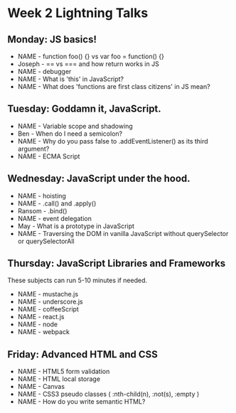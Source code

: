 # Week 2 Lightning Talks

## Monday: JS basics!

- NAME - function foo() {} vs var foo = function() {}
- Joseph - == vs === and how return works in JS
- NAME - debugger
- NAME - What is 'this' in JavaScript?
- NAME - What does 'functions are first class citizens' in JS mean?


## Tuesday: Goddamn it, JavaScript.

- NAME - Variable scope and shadowing
- Ben - When do I need a semicolon?
- NAME - Why do you pass false to .addEventListener() as its third argument?
- NAME - ECMA Script

## Wednesday: JavaScript under the hood.

- NAME - hoisting
- NAME - .call() and .apply()
- Ransom - .bind()
- NAME - event delegation
- May - What is a prototype in JavaScript
- NAME - Traversing the DOM in vanilla JavaScript without querySelector or querySelectorAll

## Thursday: JavaScript Libraries and Frameworks

These subjects can run 5-10 minutes if needed.

- NAME - mustache.js
- NAME - underscore.js
- NAME - coffeeScript
- NAME - react.js
- NAME - node
- NAME - webpack

## Friday: Advanced HTML and CSS

- NAME - HTML5 form validation
- NAME - HTML local storage
- NAME - Canvas
- NAME - CSS3 pseudo classes ( :nth-child(n), :not(s), :empty )
- NAME - How do you write semantic HTML?
